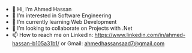 - 👋 Hi, I’m Ahmed Hassan
- 👀 I’m interested in Software Engineering 
- 🌱 I’m currently learning Web Development 
- 💞️ I’m looking to collaborate on Projects with .Net 
- 📫 How to reach me on LinkedIn: https://www.linkedin.com/in/ahmed-hassan-b105a31b1/ or Gmail: ahmedhassansaad7@gmail.com
